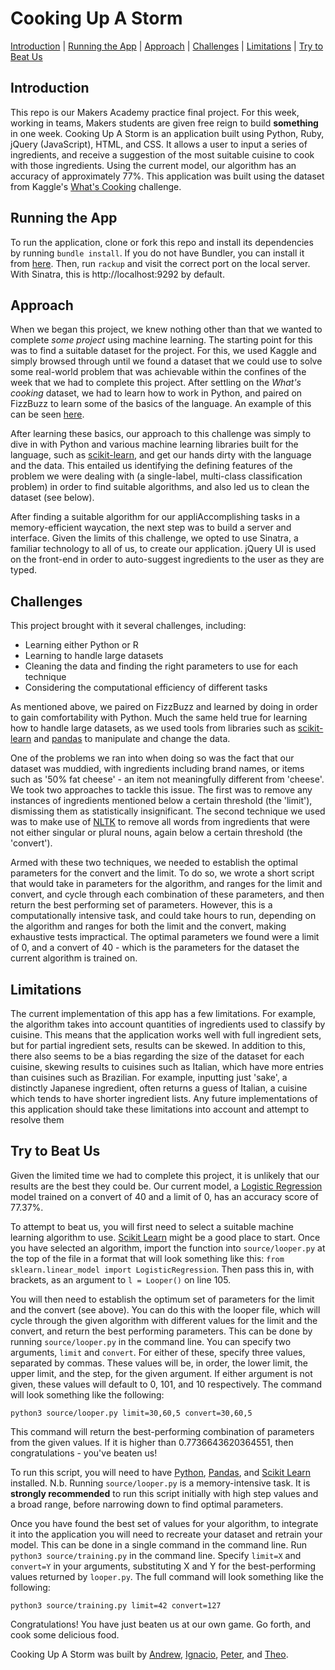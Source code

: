 # Cooking Up A Storm

[Introduction](#introduction) | [Running the App](#running-the-app) | [Approach](#approach) | [Challenges](#challenges) | [Limitations](#limitations) | [Try to Beat Us](#try-to-beat-us)

## Introduction

This repo is our Makers Academy practice final project. For this week, working in teams, Makers students are given free reign to build **something** in one week. Cooking Up A Storm is an application built using Python, Ruby, jQuery (JavaScript), HTML, and CSS. It allows a user to input a series of ingredients, and receive a suggestion of the most suitable cuisine to cook with those ingredients. Using the current model, our algorithm has an accuracy of approximately 77%. This application was built using the dataset from Kaggle's [What's Cooking](https://www.kaggle.com/c/whats-cooking/data) challenge.


## Running the App

To run the application, clone or fork this repo and install its dependencies by running `bundle install`. If you do not have Bundler, you can install it from [here](http://bundler.io/). Then, run `rackup` and visit the correct port on the local server. With Sinatra, this is http://localhost:9292 by default.


## Approach

When we began this project, we knew nothing other than that we wanted to complete *some project* using machine learning. The starting point for this was to find a suitable dataset for the project. For this, we used Kaggle and simply browsed through until we found a dataset that we could use to solve some real-world problem that was achievable within the confines of the week that we had to complete this project. After settling on the *What's cooking* dataset, we had to learn how to work in Python, and paired on FizzBuzz to learn some of the basics of the language. An example of this can be seen [here](https://github.com/peterwdj/fizzbuzz_python).

After learning these basics, our approach to this challenge was simply to dive in with Python and various machine learning libraries built for the language, such as [scikit-learn](http://scikit-learn.org/stable/), and get our hands dirty with the language and the data. This entailed us identifying the defining features of the problem we were dealing with (a single-label, multi-class classification problem) in order to find suitable algorithms, and also led us to clean the dataset (see below).

After finding a suitable algorithm for our appliAccomplishing tasks in a memory-efficient waycation, the next step was to build a server and interface. Given the limits of this challenge, we opted to use Sinatra, a familiar technology to all of us, to create our application. jQuery UI is used on the front-end in order to auto-suggest ingredients to the user as they are typed.

## Challenges

This project brought with it several challenges, including:
 - Learning either Python or R
 - Learning to handle large datasets
 - Cleaning the data and finding the right parameters to use for each technique
 - Considering the computational efficiency of different tasks

As mentioned above, we paired on FizzBuzz and learned by doing in order to gain comfortability with Python. Much the same held true for learning how to handle large datasets, as we used tools from libraries such as [scikit-learn](http://scikit-learn.org/stable/) and [pandas](https://pandas.pydata.org/) to manipulate and change the data.

One of the problems we ran into when doing so was the fact that our dataset was muddied, with ingredients including brand names, or items such as '50% fat cheese' - an item not meaningfully different from 'cheese'. We took two approaches to tackle this issue. The first was to remove any instances of ingredients mentioned below a certain threshold (the 'limit'), dismissing them as statistically insignificant. The second technique we used was to make use of [NLTK](http://www.nltk.org/) to remove all words from ingredients that were not either singular or plural nouns, again below a certain threshold (the 'convert').

Armed with these two techniques, we needed to establish the optimal parameters for the convert and the limit. To do so, we wrote a short script that would take in parameters for the algorithm, and ranges for the limit and convert, and cycle through each combination of these parameters, and then return the best performing set of parameters. However, this is a computationally intensive task, and could take hours to run, depending on the algorithm and ranges for both the limit and the convert, making exhaustive tests impractical. The optimal parameters we found were a limit of 0, and a convert of 40 - which is the parameters for the dataset the current algorithm is trained on.


## Limitations

 The current implementation of this app has a few limitations. For example, the algorithm takes into account quantities of ingredients used to classify by cuisine. This means that the application works well with full ingredient sets, but for partial ingredient sets, results can be skewed. In addition to this, there also seems to be a bias regarding the size of the dataset for each cuisine, skewing results to cuisines such as Italian, which have more entries than cuisines such as Brazilian. For example, inputting just 'sake', a distinctly Japanese ingredient, often returns a guess of Italian, a cuisine which tends to have shorter ingredient lists. Any future implementations of this application should take these limitations into account and attempt to resolve them


## Try to Beat Us

Given the limited time we had to complete this project, it is unlikely that our results are the best they could be. Our current model, a [Logistic Regression](http://scikit-learn.org/stable/modules/generated/sklearn.linear_model.LogisticRegression.html) model trained on a convert of 40 and a limit of 0, has an accuracy score of 77.37%.

To attempt to beat us, you will first need to select a suitable machine learning algorithm to use. [Scikit Learn](http://scikit-learn.org/stable/index.html) might be a good place to start. Once you have selected an algorithm, import the function into `source/looper.py` at the top of the file in a format that will look something like this: `from sklearn.linear_model import LogisticRegression`. Then pass this in, with brackets, as an argument to `l = Looper()` on line 105.

You will then need to establish the optimum set of parameters for the limit and the convert (see above). You can do this with the looper file, which will cycle through the given algorithm with different values for the limit and the convert, and return the best performing parameters. This can be done by running `source/looper.py` in the command line. You can specify two arguments, `limit` and `convert`. For either of these, specify three values, separated by commas. These values will be, in order, the lower limit, the upper limit, and the step, for the given argument. If either argument is not given, these values will default to 0, 101, and 10 respectively. The command will look something like the following:

`python3 source/looper.py limit=30,60,5 convert=30,60,5`

This command will return the best-performing combination of parameters from the given values. If it is higher than 0.7736643620364551, then congratulations - you've beaten us!

To run this script, you will need to have [Python](https://www.python.org/), [Pandas](https://pandas.pydata.org/getpandas.html), and [Scikit Learn](http://scikit-learn.org/stable/install.html) installed. N.b. Running `source/looper.py` is a memory-intensive task. It is **strongly recommended** to run this script initially with high step values and a broad range, before narrowing down to find optimal parameters.

Once you have found the best set of values for your algorithm, to integrate it into the application you will need to recreate your dataset and retrain your model. This can be done in a single command in the command line. Run `python3 source/training.py` in the command line. Specify `limit=X` and `convert=Y` in your arguments, substituting X and Y for the best-performing values returned by `looper.py`. The full command will look something like the following:

`python3 source/training.py limit=42 convert=127`

Congratulations! You have just beaten us at our own game. Go forth, and cook some delicious food. 


Cooking Up A Storm was built by [Andrew](https://github.com/ajdavey8), [Ignacio](https://github.com/IPbianco), [Peter](https://github.com/peterwdj), and [Theo](https://github.com/somemarsupials).

